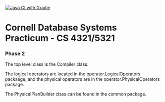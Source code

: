 [![Java CI with Gradle](https://github.com/CornellDB/db_practicum/actions/workflows/gradle.yml/badge.svg)](https://github.com/CornellDB/db_practicum/actions/workflows/gradle.yml)

# Cornell Database Systems Practicum - CS 4321/5321
### Phase 2

The top level class is the Compiler class.


The logical operators are located in the operator.LogicalOperators packaage, and the
physical operators are in the operator.PhysicalOperators package. 

The PhysicalPlanBuilder 
class can be found in the common package.
